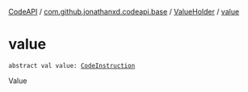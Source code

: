 [CodeAPI](../../index.md) / [com.github.jonathanxd.codeapi.base](../index.md) / [ValueHolder](index.md) / [value](.)

# value

`abstract val value: `[`CodeInstruction`](../../com.github.jonathanxd.codeapi/-code-instruction.md)

Value

